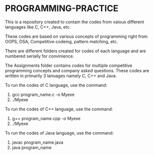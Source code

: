 # PROGRAMMING-PRACTICE

This is a repository created to contain the codes from vaious different languages like C, C++, Java, etc.

These codes are based on various concepts of programming right from OOPS, DSA, Competitive codeing, pattern matching, etc.

There are different folders created for codes of each language and are numbered serially for convinience.

The Assignments folder contains codes for multiple competitive programming concepts and company asked questions. These codes are written in primarily 3 lanuages namely C, C++ and Java.

To run the codes of C language, use the command:

1. gcc program_name.c -o Myexe
2. ./Myexe
   
To run the codes of C++ language, use the command:

1. g++ program_name.cpp -o Myexe
2. ./Myexe
   
To run the codes of Java language, use the command:

1. javac program_name.java
2. java program_name
